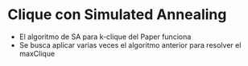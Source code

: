 # Clique con Simulated Annealing

* El algoritmo de SA para k-clique del Paper funciona
* Se busca aplicar varias veces el algoritmo anterior para resolver el maxClique
